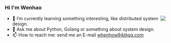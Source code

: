 ### Hi I'm Wenhao

<img align="right" src="https://github-readme-stats.vercel.app/api?username=FelixSeptem&show_icons=true&icon_color=805AD5&text_color=718096&bg_color=ffffff&hide_title=true" />

- 🌱 I’m currently learning something interesting, like distributed system design.
- 💬 Ask me about Python, Golang or something about system design.
- 📫 How to reach me: send me an E-mail whenhow94@qq.com
